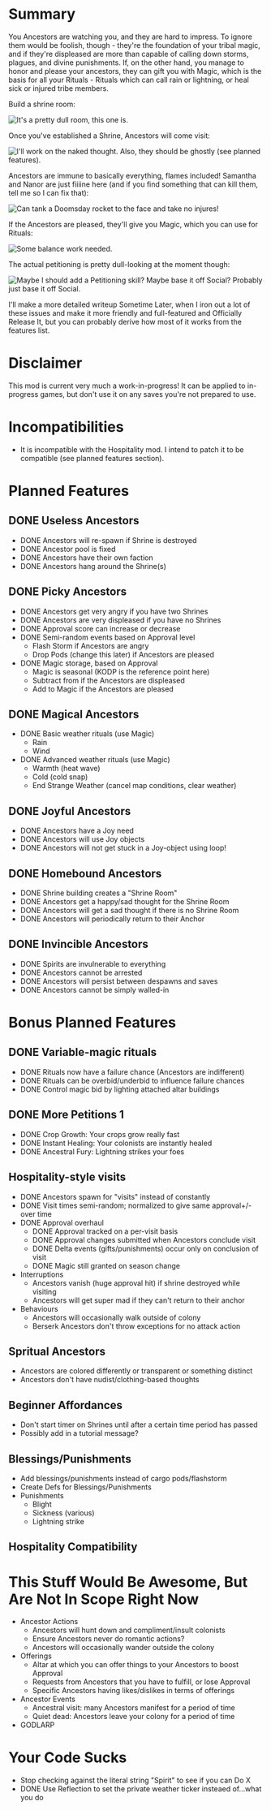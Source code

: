 # Summary

You Ancestors are watching you, and they are hard to impress. To ignore them would be foolish, though - they're the foundation of your tribal magic, and if they're displeased are more than capable of calling down storms, plagues, and divine punishments. If, on the other hand, you manage to honor and please your ancestors, they can gift you with Magic, which is the basis for all your Rituals - Rituals which can call rain or lightning, or heal sick or injured tribe members.

Build a shrine room:

![It's a pretty dull room, this one is.](https://github.com/MoyTW/MTW_AncestorSpirits/blob/master/About/Images/ShrineRoom.jpg)

Once you've established a Shrine, Ancestors will come visit:

![I'll work on the naked thought. Also, they should be ghostly (see planned features).](https://github.com/MoyTW/MTW_AncestorSpirits/blob/master/About/Images/AncestorCard.jpg)

Ancestors are immune to basically everything, flames included! Samantha and Nanor are just fiiiine here (and if you find something that can kill them, tell me so I can fix that):

![Can tank a Doomsday rocket to the face and take no injures!](https://github.com/MoyTW/MTW_AncestorSpirits/blob/master/About/Images/AncestorFlames.jpg)

If the Ancestors are pleased, they'll give you Magic, which you can use for Rituals:

![Some balance work needed.](https://github.com/MoyTW/MTW_AncestorSpirits/blob/master/About/Images/Petitions.jpg)

The actual petitioning is pretty dull-looking at the moment though:

![Maybe I should add a Petitioning skill? Maybe base it off Social? Probably just base it off Social.](https://github.com/MoyTW/MTW_AncestorSpirits/blob/master/About/Images/Petitioning.jpg)

I'll make a more detailed writeup Sometime Later, when I iron out a lot of these issues and make it more friendly and full-featured and Officially Release It, but you can probably derive how most of it works from the features list.

# Disclaimer

This mod is current very much a work-in-progress! It can be applied to in-progress games, but don't use it on any saves you're not prepared to use.

# Incompatibilities
+ It is incompatible with the Hospitality mod. I intend to patch it to be compatible (see planned features section).

# Planned Features

## DONE Useless Ancestors
+ DONE Ancestors will re-spawn if Shrine is destroyed
+ DONE Ancestor pool is fixed
+ DONE Ancestors have their own faction
+ DONE Ancestors hang around the Shrine(s)

## DONE Picky Ancestors
+ DONE Ancestors get very angry if you have two Shrines
+ DONE Ancestors are very displeased if you have no Shrines
+ DONE Approval score can increase or decrease
+ DONE Semi-random events based on Approval level
  + Flash Storm if Ancestors are angry
  + Drop Pods (change this later) if Ancestors are pleased
+ DONE Magic storage, based on Approval
  + Magic is seasonal (KODP is the reference point here)
  + Subtract from if the Ancestors are displeased
  + Add to Magic if the Ancestors are pleased

## DONE Magical Ancestors
+ DONE Basic weather rituals (use Magic)
  + Rain
  + Wind
+ DONE Advanced weather rituals (use Magic)
  + Warmth (heat wave)
  + Cold (cold snap)
  + End Strange Weather (cancel map conditions, clear weather)

## DONE Joyful Ancestors
+ DONE Ancestors have a Joy need
+ DONE Ancestors will use Joy objects
+ DONE Ancestors will not get stuck in a Joy-object using loop!

## DONE Homebound Ancestors
+ DONE Shrine building creates a "Shrine Room"
+ DONE Ancestors get a happy/sad thought for the Shrine Room
+ DONE Ancestors will get a sad thought if there is no Shrine Room
+ DONE Ancestors will periodically return to their Anchor

## DONE Invincible Ancestors
+ DONE Spirits are invulnerable to everything
+ DONE Ancestors cannot be arrested
+ DONE Ancestors will persist between despawns and saves
+ DONE Ancestors cannot be simply walled-in

# Bonus Planned Features
## DONE Variable-magic rituals
+ DONE Rituals now have a failure chance (Ancestors are indifferent)
+ DONE Rituals can be overbid/underbid to influence failure chances
+ DONE Control magic bid by lighting attached altar buildings

## DONE More Petitions 1
+ DONE Crop Growth: Your crops grow really fast
+ DONE Instant Healing: Your colonists are instantly healed
+ DONE Ancestral Fury: Lightning strikes your foes

## Hospitality-style visits
+ DONE Ancestors spawn for "visits" instead of constantly
+ DONE Visit times semi-random; normalized to give same approval+/- over time
+ DONE Approval overhaul
  + DONE Approval tracked on a per-visit basis
  + DONE Approval changes submitted when Ancestors conclude visit
  + DONE Delta events (gifts/punishments) occur only on conclusion of visit
  + DONE Magic still granted on season change
+ Interruptions
  + Ancestors vanish (huge approval hit) if shrine destroyed while visiting
  + Ancestors will get super mad if they can't return to their anchor
+ Behaviours
  + Ancestors will occasionally walk outside of colony
  + Berserk Ancestors don't throw exceptions for no attack action

## Spritual Ancestors
+ Ancestors are colored differently or transparent or something distinct
+ Ancestors don't have nudist/clothing-based thoughts

## Beginner Affordances
+ Don't start timer on Shrines until after a certain time period has passed
+ Possibly add in a tutorial message?

## Blessings/Punishments
+ Add blessings/punishments instead of cargo pods/flashstorm
+ Create Defs for Blessings/Punishments
+ Punishments
  + Blight
  + Sickness (various)
  + Lightning strike

## Hospitality Compatibility

# This Stuff Would Be Awesome, But Are Not In Scope Right Now
+ Ancestor Actions
  - Ancestors will hunt down and compliment/insult colonists
  - Ensure Ancestors never do romantic actions?
  - Ancestors will occasionally wander outside the colony
+ Offerings
  - Altar at which you can offer things to your Ancestors to boost Approval
  - Requests from Ancestors that you have to fulfill, or lose Approval
  - Specific Ancestors having likes/dislikes in terms of offerings
+ Ancestor Events
  - Ancestral visit: many Ancestors manifest for a period of time
  - Quiet dead: Ancestors leave your colony for a period of time
+ GODLARP

# Your Code Sucks
+ Stop checking against the literal string "Spirit" to see if you can Do X
+ DONE Use Reflection to set the private weather ticker insteaed of...what you do
